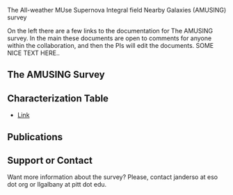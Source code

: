 

The All-weather MUse Supernova Integral field Nearby Galaxies (AMUSING) survey

On the left there are a few links to the documentation for The AMUSING survey. In the main these documents are open to comments for anyone within the collaboration, and then the PIs will edit the documents.  SOME NICE TEXT HERE..


## The AMUSING Survey


## Characterization Table

- [Link](https://github.com/amusing-muse/Characterization/blob/master/Sample_char/amusing_sample_char.csv)

## Publications






## Support or Contact
Want more information about the survey? Please, contact janderso at eso dot org or llgalbany at pitt dot edu.